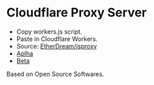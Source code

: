 # Cloudflare Proxy Server

* Copy workers.js script.
* Paste in Cloudflare Workers.
* Source: [EtherDream/jsproxy](https://github.com/EtherDream/jsproxy)
* [Aplha](https://alpha.cloudflareproxy.workers.dev)
* [Beta](https://beta.cloudflareproxy.workers.dev)

Based on Open Source Softwares.
